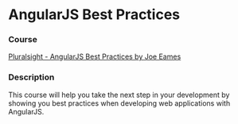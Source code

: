 # AngularJS Best Practices

### Course

[Pluralsight - AngularJS Best Practices by Joe Eames](https://app.pluralsight.com/library/courses/angular-best-practices)

### Description

This course will help you take the next step in your development by showing you best practices when developing web applications with AngularJS.